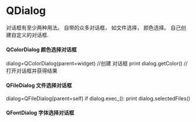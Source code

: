 # QDialog

对话框有至少两种用法。 
自带的众多对话框， 如文件选择， 颜色选择。
自己创建自定义的对话框.


#### QColorDialog 颜色选择对话框
  dialog=QColorDialog(parent=widget) //创建 对话框
  print dialog.getColor() //打开对话框并获得结果

#### QFileDialog  文件选择对话框
  dialog=QFileDialog(parent=self)
  if dialog.exec_():
    print dialog.selectedFiles()

#### QFontDialog 字体选择对话框
